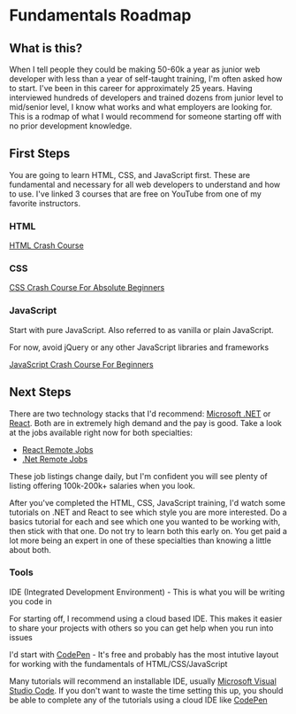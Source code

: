 # Fundamentals Roadmap 

## What is this?
When I tell people they could be making 50-60k a year as junior web developer with less than a year of self-taught training, I'm often asked how to start.  I've been in this career for approximately 25 years. Having interviewed hundreds of developers and trained dozens from junior level to mid/senior level, I know what works and what employers are looking for.  This is a rodmap of what I would recommend for someone starting off with no prior development knowledge.  

## First Steps
You are going to learn HTML, CSS, and JavaScript first.  These are fundamental and necessary for all web developers to understand and how to use.  I've linked 3 courses that are free on YouTube from one of my favorite instructors.

### HTML
[HTML Crash Course](https://www.youtube.com/watch?v=UB1O30fR-EE)


### CSS
[CSS Crash Course For Absolute Beginners](https://www.youtube.com/watch?v=yfoY53QXEnI)


### JavaScript
Start with pure JavaScript. Also referred to as vanilla or plain JavaScript.

For now, avoid jQuery or any other JavaScript libraries and frameworks

[JavaScript Crash Course For Beginners](https://www.youtube.com/watch?v=hdI2bqOjy3c)


## Next Steps
There are two technology stacks that I'd recommend: [Microsoft .NET](https://en.wikipedia.org/wiki/.NET_Framework) or [React](https://en.wikipedia.org/wiki/React_(JavaScript_library)).  Both are in extremely high demand and the pay is good. Take a look at the jobs available right now for both specialties: 
* [React Remote Jobs](https://www.indeed.com/jobs?q=react&l=remote)
* [.Net Remote Jobs](https://www.indeed.com/jobs?q=asp%20.net&l=remote)

These job listings change daily, but I'm confident you will see plenty of listing offering 100k-200k+ salaries when you look. 

After you've completed the HTML, CSS, JavaScript training, I'd watch some tutorials on .NET and React to see which style you are more interested.  Do a basics tutorial for each and see which one you wanted to be working with, then stick with that one.  Do not try to learn both this early on.  You get paid a lot more being an expert in one of these specialties than knowing a little about both.

### Tools
IDE (Integrated Development Environment) - This is what you will be writing you code in

For starting off, I recommend using a cloud based IDE. This makes it easier to share your projects with others so you can get help when you run into issues

I'd start with [CodePen](https://codepen.io/) - It's free and probably has the most intutive layout for working with the fundamentals of HTML/CSS/JavaScript

Many tutorials will recommend an installable IDE, usually [Microsoft Visual Studio Code](https://code.visualstudio.com/).  If you don't want to waste the time setting this up, you should be able to complete any of the tutorials using a cloud IDE like [CodePen](https://codepen.io/)
